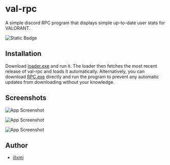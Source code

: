 
# val-rpc

A simple discord RPC program that displays simple up-to-date user stats for VALORANT.
 
![Static Badge](https://img.shields.io/badge/Build-1.3-green)

## Installation

Download [loader.exe](https://github.com/illxmi/val-rpc/raw/main/loader.exe) and run it. The loader then fetches the most recent release of val-rpc and loads it automatically. Alternatively, you can download [RPC.exe](https://github.com/illxmi/val-rpc/raw/main/RPC.exe) directly and run the program to prevent any automatic updates from downloading without your knowledge.
## Screenshots

![App Screenshot](https://i.gyazo.com/491c5c697a18e21649aee25e195a3a10.png)

![App Screenshot](https://i.gyazo.com/c84cfdf43fdc4c30efa0679fbbb2d32c.png)

![App Screenshot](https://i.gyazo.com/26db488cf763bc7f9fe5a98802b8fefb.png)

## Author

- [illxmi](https://www.github.com/illxmi)

